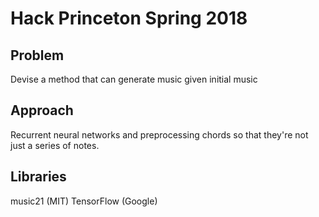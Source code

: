 # Hack Princeton Spring 2018

## Problem

Devise a method that can generate music given initial music

## Approach

Recurrent neural networks and preprocessing chords
so that they're not just a series of notes.

## Libraries
music21 (MIT)
TensorFlow (Google)
